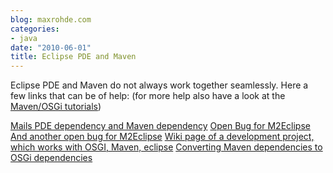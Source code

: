 ```yaml
---
blog: maxrohde.com
categories:
- java
date: "2010-06-01"
title: Eclipse PDE and Maven
---
```


Eclipse PDE and Maven do not always work together seamlessly. Here a few links that can be of help: (for more help also have a look at the [Maven/OSGi tutorials](http://maxrohde.com/2010/05/26/java-modularity-tutorials-osgi-declarative-services-and-maven/))

[Mails PDE dependency and Maven dependency](http://archive.m2eclipse.codehaus.org/lists/user@m2eclipse.codehaus.org/msg/2bb467fc0806040313t4e153bb4m468f0058f5648460@mail.gmail.com) [Open Bug for M2Eclipse](https://issues.sonatype.org/browse/MNGECLIPSE-619) [And another open bug for M2Eclipse](https://issues.sonatype.org/browse/MNGECLIPSE-106) [Wiki page of a development project, which works with OSGI, Maven, eclipse](http://www.openanzo.org/projects/openanzo/wiki/DependencyManagement) [Converting Maven dependencies to OSGi dependencies](http://rajakannappan.blogspot.com/2010/02/eclipse-rcp-converting-dependencies-to.html)
